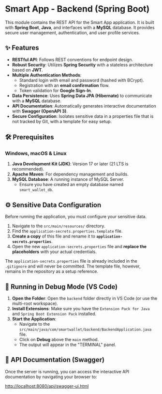 # Smart App - Backend (Spring Boot)

This module contains the REST API for the Smart App application. It is built with **Spring Boot**, **Java**, and interfaces with a **MySQL** database. It provides secure user management, authentication, and user profile services.

## ✨ Features

-   **RESTful API**: Follows REST conventions for endpoint design.
-   **Robust Security**: Utilizes **Spring Security** with a stateless architecture based on **JWT**.
-   **Multiple Authentication Methods**:
    -   Standard login with email and password (hashed with BCrypt).
    -   Registration with an **email confirmation** flow.
    -   Token validation for **Google Sign-In**.
-   **Data Persistence**: Uses **Spring Data JPA (Hibernate)** to communicate with a **MySQL** database.
-   **API Documentation**: Automatically generates interactive documentation with **Swagger (OpenAPI 3)**.
-   **Secure Configuration**: Isolates sensitive data in a properties file that is not tracked by Git, with a template for easy setup.

## 🛠️ Prerequisites

### Windows, macOS & Linux

1.  **Java Development Kit (JDK)**: Version 17 or later (21 LTS is recommended).
2.  **Apache Maven**: For dependency management and builds.
3.  **MySQL Database**: A running instance of MySQL Server.
    -   Ensure you have created an empty database named `smart_wallet_db`.

## ⚙️ Sensitive Data Configuration

Before running the application, you must configure your sensitive data.

1.  Navigate to the `src/main/resources/` directory.
2.  Find the `application-secrets.properties.template` file.
3.  **Create a copy** of this file and rename it to **`application-secrets.properties`**.
4.  Open the new `application-secrets.properties` file and **replace the placeholders** with your actual credentials.

The `application-secrets.properties` file is already included in the `.gitignore` and will never be committed. The template file, however, remains in the repository as a setup reference.

## 🚀 Running in Debug Mode (VS Code)

1.  **Open the Folder**: Open the `backend` folder directly in VS Code (or use the multi-root workspace).
2.  **Install Extensions**: Make sure you have the `Extension Pack for Java` and `Spring Boot Extension Pack` installed.
3.  **Start the Application**:
    -   Navigate to the `src/main/java/com/smartwallet/backend/BackendApplication.java` file.
    -   Click on **Debug** above the `main` method.
    -   The output will appear in the "TERMINAL" panel.

## 📖 API Documentation (Swagger)

Once the server is running, you can access the interactive API documentation by navigating your browser to:

[http://localhost:8080/api/swagger-ui.html](http://localhost:8080/api/swagger-ui.html)